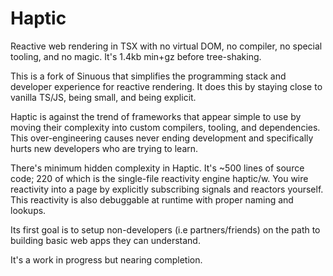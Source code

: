 # Haptic

Reactive web rendering in TSX with no virtual DOM, no compiler, no special
tooling, and no magic. It's 1.4kb min+gz before tree-shaking.

This is a fork of Sinuous that simplifies the programming stack and developer
experience for reactive rendering. It does this by staying close to vanilla
TS/JS, being small, and being explicit.

Haptic is against the trend of frameworks that appear simple to use by moving
their complexity into custom compilers, tooling, and dependencies. This
over-engineering causes never ending development and specifically hurts new
developers who are trying to learn.

There's minimum hidden complexity in Haptic. It's ~500 lines of source code; 220
of which is the single-file reactivity engine haptic/w. You wire reactivity into
a page by explicitly subscribing signals and reactors yourself. This reactivity
is also debuggable at runtime with proper naming and lookups.

Its first goal is to setup non-developers (i.e partners/friends) on the path to
building basic web apps they can understand.

It's a work in progress but nearing completion.
